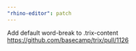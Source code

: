 ```yaml
---
"rhino-editor": patch
---
```


Add default word-break to .trix-content <https://github.com/basecamp/trix/pull/1126>
